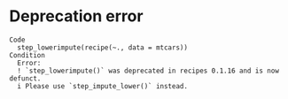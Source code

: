 # Deprecation error

    Code
      step_lowerimpute(recipe(~., data = mtcars))
    Condition
      Error:
      ! `step_lowerimpute()` was deprecated in recipes 0.1.16 and is now defunct.
      i Please use `step_impute_lower()` instead.

